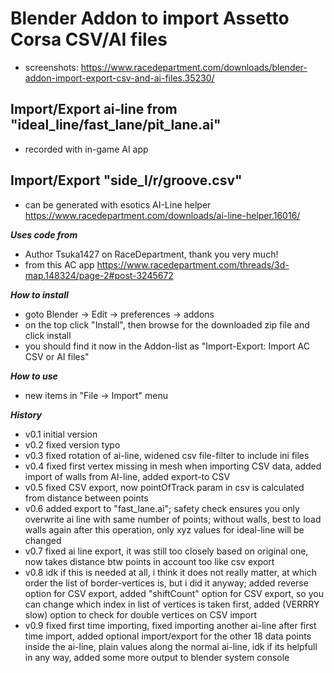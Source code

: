 # Blender Addon to import Assetto Corsa CSV/AI files
 - screenshots: https://www.racedepartment.com/downloads/blender-addon-import-export-csv-and-ai-files.35230/

## Import/Export ai-line from "ideal_line/fast_lane/pit_lane.ai"
 - recorded with in-game AI app

## Import/Export "side_l/r/groove.csv"
 - can be generated with esotics AI-Line helper https://www.racedepartment.com/downloads/ai-line-helper.16016/

***Uses code from***
 - Author Tsuka1427 on RaceDepartment, thank you very much!
 - from this AC app https://www.racedepartment.com/threads/3d-map.148324/page-2#post-3245672

***How to install***
 - goto Blender -> Edit -> preferences -> addons
 - on the top click "Install", then browse for the downloaded zip file and click install
 - you should find it now in the Addon-list as
   "Import-Export: Import AC CSV or AI files"

***How to use***
 - new items in "File -> Import" menu

***History***
 - v0.1 initial version
 - v0.2 fixed version typo
 - v0.3 fixed rotation of ai-line, widened csv file-filter to include ini files
 - v0.4 fixed first vertex missing in mesh when importing CSV data, added import of walls from AI-line, added export-to CSV
 - v0.5 fixed CSV export, now pointOfTrack param in csv is calculated from distance between points
 - v0.6 added export to "fast_lane.ai"; safety check ensures you only overwrite ai line with same number of points; without walls, best to load walls again after this operation, only xyz values for ideal-line will be changed
 - v0.7 fixed ai line export, it was still too closely based on original one, now takes distance btw points in account too like csv export
 - v0.8 idk if this is needed at all, i think it does not really matter, at which order the list of border-vertices is, but i did it anyway; added reverse option for CSV export, added "shiftCount" option for CSV export, so you can change which index in list of vertices is taken first, added (VERRRY slow) option to check for double vertices on CSV import
 - v0.9 fixed first time importing, fixed importing another ai-line after first time import, added optional import/export for the other 18 data points inside the ai-line, plain values along the normal ai-line, idk if its helpfull in any way, added some more output to blender system console
